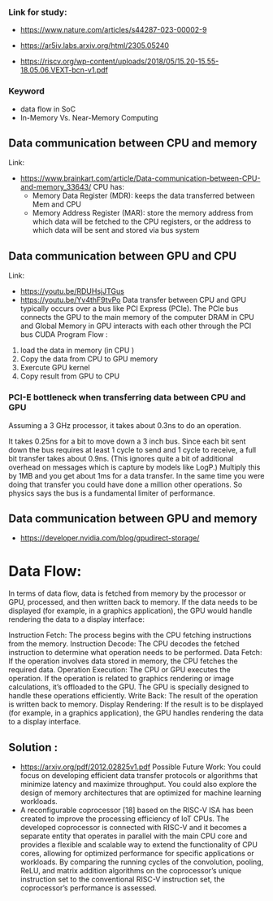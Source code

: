 ### Link for study: 
- https://www.nature.com/articles/s44287-023-00002-9
- https://ar5iv.labs.arxiv.org/html/2305.05240

- https://riscv.org/wp-content/uploads/2018/05/15.20-15.55-18.05.06.VEXT-bcn-v1.pdf
### Keyword
- data flow in SoC
- In-Memory Vs. Near-Memory Computing
## Data communication between CPU and memory
Link:
- https://www.brainkart.com/article/Data-communication-between-CPU-and-memory_33643/
CPU has:
  - Memory Data Register (MDR): keeps the data transferred between Mem and CPU
  - Memory Address Register (MAR): store the memory address from which data will be fetched to the CPU registers, or the address to which data will be sent and stored via bus system
## Data communication between GPU and CPU
Link:
- https://youtu.be/RDUHsjJTGus
- https://youtu.be/Yv4thF9tvPo
Data transfer between CPU and GPU typically occurs over a bus like PCI Express (PCle). The PCle bus connects the GPU to the main memory of the computer
DRAM in CPU and Global Memory in GPU interacts with each other through the PCI bus
CUDA Program Flow : 
1. load the data in memory (in CPU )
2. Copy the data from CPU to GPU memory
3. Exercute GPU kernel
4. Copy result from GPU to CPU
### PCI-E bottleneck when transferring data between CPU and GPU
Assuming a 3 GHz processor, it takes about 0.3ns to do an operation.

It takes 0.25ns for a bit to move down a 3 inch bus. Since each bit sent down the bus requires at least 1 cycle to send and 1 cycle to receive, a full bit transfer takes about 0.9ns. (This ignores quite a bit of additional overhead on messages which is capture by models like LogP.) Multiply this by 1MB and you get about 1ms for a data transfer. In the same time you were doing that transfer you could have done a million other operations. So physics says the bus is a fundamental limiter of performance.
## Data communication between GPU and memory
- https://developer.nvidia.com/blog/gpudirect-storage/

# Data Flow: 
In terms of data flow, data is fetched from memory by the processor or GPU, processed, and then written back to memory. If the data needs to be displayed (for example, in a graphics application), the GPU would handle rendering the data to a display interface:

Instruction Fetch: The process begins with the CPU fetching instructions from the memory.
Instruction Decode: The CPU decodes the fetched instruction to determine what operation needs to be performed.
Data Fetch: If the operation involves data stored in memory, the CPU fetches the required data.
Operation Execution: The CPU or GPU executes the operation. If the operation is related to graphics rendering or image calculations, it’s offloaded to the GPU. The GPU is specially designed to handle these operations efficiently.
Write Back: The result of the operation is written back to memory.
Display Rendering: If the result is to be displayed (for example, in a graphics application), the GPU handles rendering the data to a display interface.

## Solution :
- https://arxiv.org/pdf/2012.02825v1.pdf
Possible Future Work: You could focus on developing efficient data transfer protocols or algorithms that minimize latency and maximize throughput. You could also explore the design of memory architectures that are optimized for machine learning workloads.
- A reconfigurable coprocessor [18] based on the RISC-V ISA has been created to improve the processing efficiency of IoT CPUs. The developed coprocessor is connected with RISC-V and it becomes a separate entity that operates in parallel with the main CPU core and provides a flexible and scalable way to extend the functionality of CPU cores, allowing for optimized performance for specific  applications or workloads. By comparing the running cycles of the convolution, pooling, ReLU, and matrix addition algorithms on the coprocessor’s unique instruction set to the conventional RISC-V instruction set, the coprocessor’s performance is assessed.